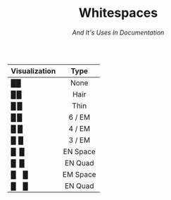 
<div align = 'center'>
         
# Whitespaces

*And It's Uses In Documentation*

</div>
  
<br>
<!-- 
<table>
<tr>
<th align = center>Visualization</th>
<th align = center>Type</th>
<th align = center>Copy</th>
</tr>
<tr>
<td align = center>█ █</td>
<td align = center><kbd>EM QUAD</kbd></td>
<td align = center>

```
 
```
         
</td>
</tr>
</table> -->

<br>

<div align = center>
 
| Visualization | Type |
| :------------ | :--: | 
| ██ | None |
| █ █ | Hair | 
| █ █ | Thin |
| █ █ | 6 / EM | 
| █ █ | 4 / EM | 
| █ █ | 3 / EM |
| █ █ | EN Space |
| █ █ | EN Quad |
| █ █ | EM Space |
| █ █ | EN Quad |

</div>

